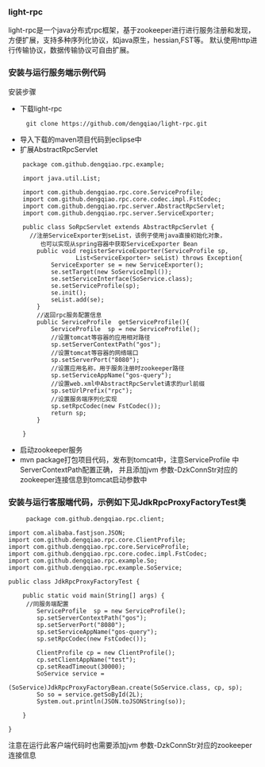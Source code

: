 ### light-rpc
light-rpc是一个java分布式rpc框架，基于zookeeper进行进行服务注册和发现，方便扩展，支持多种序列化协议，如java原生，hessian,FST等。
默认使用http进行传输协议，数据传输协议可自由扩展。

### 安装与运行服务端示例代码
安装步骤<br>
 - 下载light-rpc
```
     git clone https://github.com/dengqiao/light-rpc.git
```
 - 导入下载的maven项目代码到eclipse中<br>
 - 扩展AbstractRpcServlet<br>
```
    package com.github.dengqiao.rpc.example;

    import java.util.List;
    
    import com.github.dengqiao.rpc.core.ServiceProfile;
    import com.github.dengqiao.rpc.core.codec.impl.FstCodec;
    import com.github.dengqiao.rpc.server.AbstractRpcServlet;
    import com.github.dengqiao.rpc.server.ServiceExporter;
    
    public class SoRpcServlet extends AbstractRpcServlet {
      //注册ServiceExporter到seList，该例子使用java直接初始化对象，
         也可以实现从spring容器中获取ServiceExporter Bean
    	public void registerServiceExporter(ServiceProfile sp, 
    	           List<ServiceExporter> seList) throws Exception{
    		ServiceExporter se = new ServiceExporter();
    		se.setTarget(new SoServiceImpl());
    		se.setServiceInterface(SoService.class);
    		se.setServiceProfile(sp);
    		se.init();
    		seList.add(se);
    	}
    	//返回rpc服务配置信息
    	public ServiceProfile  getServiceProfile(){
    		ServiceProfile  sp = new ServiceProfile();
    		//设置tomcat等容器的应用相对路径
    		sp.setServerContextPath("gos");
    		//设置tomcat等容器的网络端口
    		sp.setServerPort("8080");
    		//设置应用名称，用于服务注册时zookeeper路径
    		sp.setServiceAppName("gos-query");
    		//设置web.xml中AbstractRpcServlet请求的url前缀
    		sp.setUrlPrefix("rpc");
    		//设置服务端序列化实现
    		sp.setRpcCodec(new FstCodec());
    		return sp;
    	}
    
    }
```
- 启动zookeeper服务<br>
- mvn package打包项目代码，发布到tomcat中，注意ServiceProfile 中ServerContextPath配置正确，
   并且添加jvm 参数-DzkConnStr对应的zookeeper连接信息到tomcat启动参数中
  
### 安装与运行客服端代码，示例如下见JdkRpcProxyFactoryTest类
```
     package com.github.dengqiao.rpc.client;

import com.alibaba.fastjson.JSON;
import com.github.dengqiao.rpc.core.ClientProfile;
import com.github.dengqiao.rpc.core.ServiceProfile;
import com.github.dengqiao.rpc.core.codec.impl.FstCodec;
import com.github.dengqiao.rpc.example.So;
import com.github.dengqiao.rpc.example.SoService;

public class JdkRpcProxyFactoryTest {

	public static void main(String[] args) {
	 //同服务端配置
		ServiceProfile  sp = new ServiceProfile();
		sp.setServerContextPath("gos");
		sp.setServerPort("8080");
		sp.setServiceAppName("gos-query");
		sp.setRpcCodec(new FstCodec());
		
		ClientProfile cp = new ClientProfile();
		cp.setClientAppName("test");
		cp.setReadTimeout(30000);
		SoService service = 
				(SoService)JdkRpcProxyFactoryBean.create(SoService.class, cp, sp);
		So so = service.getSoById(2L);
		System.out.println(JSON.toJSONString(so));
		
	}

}
```
注意在运行此客户端代码时也需要添加jvm 参数-DzkConnStr对应的zookeeper连接信息







